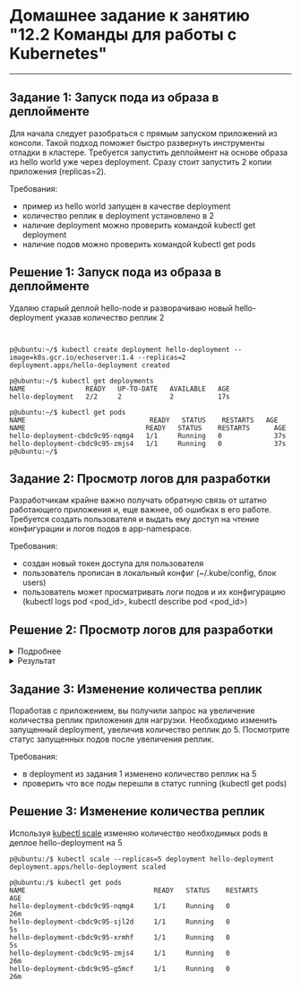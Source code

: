 # Домашнее задание к занятию "12.2 Команды для работы с Kubernetes"

---
## Задание 1: Запуск пода из образа в деплойменте

Для начала следует разобраться с прямым запуском приложений из консоли. Такой подход поможет быстро развернуть инструменты отладки в кластере. Требуется запустить деплоймент на основе образа из hello world уже через deployment. Сразу стоит запустить 2 копии приложения (replicas=2). 

Требования:
 * пример из hello world запущен в качестве deployment
 * количество реплик в deployment установлено в 2
 * наличие deployment можно проверить командой kubectl get deployment
 * наличие подов можно проверить командой kubectl get pods


## Решение 1: Запуск пода из образа в деплойменте

Удаляю старый деплой hello-node и разворачиваю новый hello-deployment указав количество реплик 2

```


p@ubuntu:~/$ kubectl create deployment hello-deployment --image=k8s.gcr.io/echoserver:1.4 --replicas=2
deployment.apps/hello-deployment created

p@ubuntu:~/$ kubectl get deployments
NAME               READY   UP-TO-DATE   AVAILABLE   AGE
hello-deployment   2/2     2            2           17s

p@ubuntu:~/$ kubectl get pods
NAME                               READY   STATUS    RESTARTS   AGE
NAME                              READY   STATUS    RESTARTS      AGE
hello-deployment-cbdc9c95-nqmg4   1/1     Running   0             37s
hello-deployment-cbdc9c95-zmjs4   1/1     Running   0             37s
p@ubuntu:~/$
```

## Задание 2: Просмотр логов для разработки

Разработчикам крайне важно получать обратную связь от штатно работающего приложения и, еще важнее, об ошибках в его работе. 
Требуется создать пользователя и выдать ему доступ на чтение конфигурации и логов подов в app-namespace.

Требования: 
 * создан новый токен доступа для пользователя
 * пользователь прописан в локальный конфиг (~/.kube/config, блок users)
 * пользователь может просматривать логи подов и их конфигурацию (kubectl logs pod <pod_id>, kubectl describe pod <pod_id>)

## Решение 2: Просмотр логов для разработки

<details><summary>Подробнее</summary>

Создаю пользвателя

```
p@ubuntu:/home/$ sudo useradd developer
[sudo] пароль для p:
p@ubuntu:/home/$ sudo mkhomedir_helper developer
```

Генирю для него сертификат и подписываю его удоставеряющим центором кубернетиса, а после закидываю в дирректорию нового пользователя.

```
p@ubuntu:/home/$ cd /home/developer

p@ubuntu:/home/$ sudo openssl genrsa -out developer.key 2048

p@ubuntu:/home/$ sudo openssl req -new -key developer.key -out developer.csr -subj "/CN=developer"

p@ubuntu:/home/$ sudo openssl x509 -req -in developer.csr -CA /home/p/.minikube/ca.crt -CAkey /home/p/.minikube/ca.key -CAcreateserial -out developer.crt -days 500
Certificate request self-signature ok
subject=CN = developer

p@ubuntu:/home/developer$ sudo mkdir .certs

p@ubuntu:/home/developer$sudo mv developer.crt developer.key .certs

p@ubuntu:/home/developer$ sudo chown -R p: /home/developer/.certs
```

Добавляею сертификаты в конфиг kubectl

```
p@ubuntu:/home/developer$ kubectl config set-credentials developer --client-certificate=/home/developer/.certs/developer.crt --client-key=/home/developer/.certs/developer.key

p@ubuntu:/home/developer$ kubectl config view | grep -A8 users
users:
- name: developer
  user:
    client-certificate: /home/developer/.certs/developer.crt
    client-key: /home/developer/.certs/developer.key
- name: minikube
  user:
    client-certificate: /home/p/.minikube/profiles/minikube/client.crt
    client-key: /home/p/.minikube/profiles/minikube/client.key
```

Добавляю новый контескт, для работы под данным пользователем

```
p@ubuntu:/home/developer$ kubectl config set-context developer --cluster=minikube --user=developer
Context "developer" created.

p@ubuntu:/home/developer$ kubectl config use-context developer
Switched to context "developer".

p@ubuntu:/home/developer$ kubectl config get-contexts
CURRENT   NAME        CLUSTER    AUTHINFO    NAMESPACE
*         developer   minikube   developer   
          minikube    minikube   minikube    default
```

[Создаю](https://kubernetes.io/docs/reference/access-authn-authz/rbac/) yaml файлы с необходимым набором прав работы данного пользователя 

```
p@ubuntu:/home/developer$ cat <<EOF > role.yml
> apiVersion: rbac.authorization.k8s.io/v1
> kind: ClusterRole
> metadata:
>   name: role.yml
> rules:
>   - apiGroups: [ "" ]
>     resources: [ pods, pods/log ]
>     verbs: [ get, list ]
> EOF

p@ubuntu:/home/developer$ kubectl apply -f role.yml
clusterrole.rbac.authorization.k8s.io/pod-and-pod-logs-reader created

root@ubuntu:/home/developer$ cat <<EOF > rolebinding.yml
> apiVersion: rbac.authorization.k8s.io/v1
> kind: RoleBinding
> metadata:
>   name: developer
>   namespace: default
> subjects:
> - kind: User
>   name: developer
>   apiGroup: rbac.authorization.k8s.io
> roleRef:
>   kind: ClusterRole
>   name: rolebinding.yml
>   apiGroup: rbac.authorization.k8s.io
> EOF

p@ubuntu:/home/developer$ kubectl apply -f rolebinding.yml
rolebinding.rbac.authorization.k8s.io/developer created
```

</details>


<details><summary>Результат</summary>

```
p@ubuntu:/home/developer$ kubectl config use-context developer
Switched to context "developer".

p@ubuntu:/home/developer$ kubectl config get-contexts
CURRENT   NAME        CLUSTER    AUTHINFO    NAMESPACE
*         developer   minikube   developer   
          minikube    minikube   minikube    default
		  
p@ubuntu:/home/developer$ kubectl get pods
NAME                                READY   STATUS    RESTARTS       AGE
hello-deployment-cbdc9c95-nqmg4     1/1     Running   0              26m
hello-deployment-cbdc9c95-sjl2d     1/1     Running   0              5s
hello-deployment-cbdc9c95-xrmhf     1/1     Running   0              5s
hello-deployment-cbdc9c95-zmjs4     1/1     Running   0              26m
hello-deployment-cbdc9c95-g5mcf     1/1     Running   0              26m


p@ubuntu:/home/developer$ kubectl logs hello-deployment-cbdc9c95-nqmg4
```

</details>

## Задание 3: Изменение количества реплик

Поработав с приложением, вы получили запрос на увеличение количества реплик приложения для нагрузки. Необходимо изменить запущенный deployment, увеличив количество реплик до 5. Посмотрите статус запущенных подов после увеличения реплик. 

Требования:
 * в deployment из задания 1 изменено количество реплик на 5
 * проверить что все поды перешли в статус running (kubectl get pods)

## Решение 3: Изменение количества реплик

Используя [kubectl scale](https://jamesdefabia.github.io/docs/user-guide/kubectl/kubectl_scale/) изменяю количество необходимых pods в деплое hello-deployment на 5

```
p@ubuntu:/$ kubectl scale --replicas=5 deployment hello-deployment
deployment.apps/hello-deployment scaled

p@ubuntu:/$ kubectl get pods
NAME                                READY   STATUS    RESTARTS       AGE
hello-deployment-cbdc9c95-nqmg4     1/1     Running   0              26m
hello-deployment-cbdc9c95-sjl2d     1/1     Running   0              5s
hello-deployment-cbdc9c95-xrmhf     1/1     Running   0              5s
hello-deployment-cbdc9c95-zmjs4     1/1     Running   0              26m
hello-deployment-cbdc9c95-g5mcf     1/1     Running   0              26m
```
